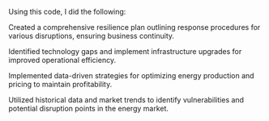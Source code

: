 Using this code, I did the following:

Created a comprehensive resilience plan outlining response procedures for various disruptions, ensuring business continuity.

Identified technology gaps and implement infrastructure upgrades for improved operational efficiency.

Implemented data-driven strategies for optimizing energy production and pricing to maintain profitability.

Utilized historical data and market trends to identify vulnerabilities and potential disruption points in the energy market.
